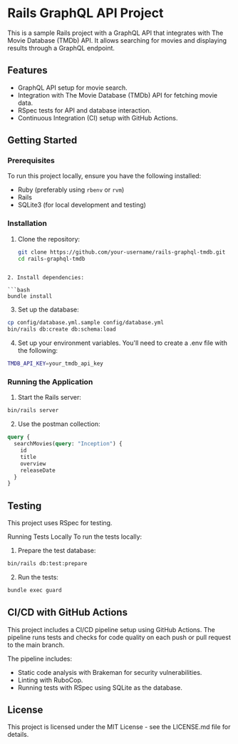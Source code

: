 # Rails GraphQL API Project

This is a sample Rails project with a GraphQL API that integrates with The Movie Database (TMDb) API. It allows searching for movies and displaying results through a GraphQL endpoint.

## Features

- GraphQL API setup for movie search.
- Integration with The Movie Database (TMDb) API for fetching movie data.
- RSpec tests for API and database interaction.
- Continuous Integration (CI) setup with GitHub Actions.

## Getting Started

### Prerequisites

To run this project locally, ensure you have the following installed:

- Ruby (preferably using `rbenv` or `rvm`)
- Rails
- SQLite3 (for local development and testing)

### Installation

1. Clone the repository:
   ```bash
   git clone https://github.com/your-username/rails-graphql-tmdb.git
   cd rails-graphql-tmdb
  ```

2. Install dependencies:

  ```bash
  bundle install
  ```

3. Set up the database:

  ```bash
  cp config/database.yml.sample config/database.yml
  bin/rails db:create db:schema:load
  ```

4. Set up your environment variables. You'll need to create a .env file with the following:

  ```bash
  TMDB_API_KEY=your_tmdb_api_key
  ```

### Running the Application

1. Start the Rails server:

  ```bash
  bin/rails server
  ```

2. Use the postman collection:

  ```graphql
  query {
    searchMovies(query: "Inception") {
      id
      title
      overview
      releaseDate
    }
  }
  ```

## Testing

This project uses RSpec for testing.

Running Tests Locally
To run the tests locally:

1. Prepare the test database:

  ```bash
  bin/rails db:test:prepare
  ```

2. Run the tests:

  ```bash
  bundle exec guard
  ```

## CI/CD with GitHub Actions

This project includes a CI/CD pipeline setup using GitHub Actions. The pipeline runs tests and checks for code quality on each push or pull request to the main branch.

The pipeline includes:

- Static code analysis with Brakeman for security vulnerabilities.
- Linting with RuboCop.
- Running tests with RSpec using SQLite as the database.

## License

This project is licensed under the MIT License - see the LICENSE.md file for details.
